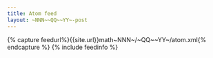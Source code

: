 ```yaml
---
title: Atom feed
layout: ~NNN~~QQ~~YY~-post
---
```


{% capture feedurl%}{{site.url}}math~NNN~/~QQ~~YY~/atom.xml{% endcapture %}
{% include feedinfo %}

